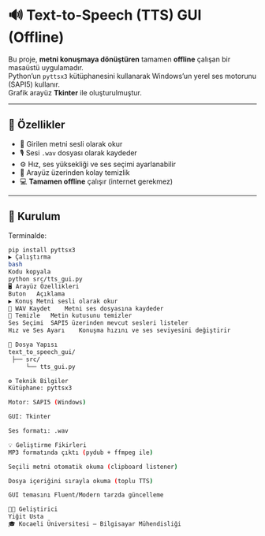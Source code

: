 # 🔊 Text-to-Speech (TTS) GUI (Offline)

Bu proje, **metni konuşmaya dönüştüren** tamamen **offline** çalışan bir masaüstü uygulamadır.  
Python’un `pyttsx3` kütüphanesini kullanarak Windows’un yerel ses motorunu (SAPI5) kullanır.  
Grafik arayüz **Tkinter** ile oluşturulmuştur.

---

## 🎯 Özellikler
- 💬 Girilen metni sesli olarak okur  
- 🎙️ Sesi `.wav` dosyası olarak kaydeder  
- ⚙️ Hız, ses yüksekliği ve ses seçimi ayarlanabilir  
- 🧹 Arayüz üzerinden kolay temizlik  
- 💻 **Tamamen offline** çalışır (internet gerekmez)

---

## 🧩 Kurulum

Terminalde:
```bash
pip install pyttsx3
▶️ Çalıştırma
bash
Kodu kopyala
python src/tts_gui.py
🖥️ Arayüz Özellikleri
Buton	Açıklama
▶ Konuş	Metni sesli olarak okur
💾 WAV Kaydet	Metni ses dosyasına kaydeder
🧹 Temizle	Metin kutusunu temizler
Ses Seçimi	SAPI5 üzerinden mevcut sesleri listeler
Hız ve Ses Ayarı	Konuşma hızını ve ses seviyesini değiştirir

📂 Dosya Yapısı
text_to_speech_gui/
 ├── src/
     └── tts_gui.py

⚙️ Teknik Bilgiler
Kütüphane: pyttsx3

Motor: SAPI5 (Windows)

GUI: Tkinter

Ses formatı: .wav

💡 Geliştirme Fikirleri
MP3 formatında çıktı (pydub + ffmpeg ile)

Seçili metni otomatik okuma (clipboard listener)

Dosya içeriğini sırayla okuma (toplu TTS)

GUI temasını Fluent/Modern tarzda güncelleme

👨‍💻 Geliştirici
Yiğit Usta
🎓 Kocaeli Üniversitesi – Bilgisayar Mühendisliği
